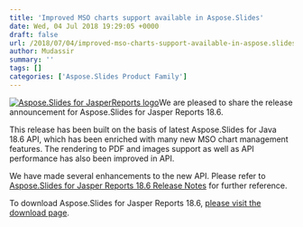 ```yaml
---
title: 'Improved MSO charts support available in Aspose.Slides'
date: Wed, 04 Jul 2018 19:29:05 +0000
draft: false
url: /2018/07/04/improved-mso-charts-support-available-in-aspose.slides/
author: Mudassir
summary: ''
tags: []
categories: ['Aspose.Slides Product Family']
---
```


[![Aspose.Slides for JasperReports logo][1]](https://blog.aspose.com/wp-content/uploads/sites/2/2013/06/aspose-Slides-for-JasperReports_100.png)We are pleased to share the release announcement for Aspose.Slides for Jasper Reports 18.6.

This release has been built on the basis of latest Aspose.Slides for Java 18.6 API, which has been enriched with many new MSO chart management features. The rendering to PDF and images support as well as API performance has also been improved in API.

We have made several enhancements to the new API. Please refer to [Aspose.Slides for Jasper Reports 18.6 Release Notes][2] for further reference.

To download Aspose.Slides for Jasper Reports 18.6, [please visit the download page][3].




[1]: https://blog.aspose.com/wp-content/uploads/sites/2/2013/06/aspose-Slides-for-JasperReports_100.png "Aspose.Slides for JasperReports logo"
[2]: https://docs.aspose.com/display/slidesjasperreports/Aspose.Slides+for+Jasper+Reports+18.6+Release+Notes
[3]: http://downloads.aspose.com/slides/jasperreport




